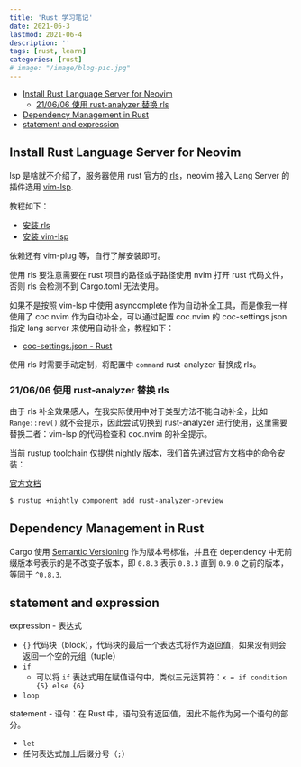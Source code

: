 ```yaml
---
title: 'Rust 学习笔记'
date: 2021-06-3
lastmod: 2021-06-4
description: ''
tags: [rust, learn]
categories: [rust]
# image: "/image/blog-pic.jpg"
---
```


- [Install Rust Language Server for Neovim](#install-rust-language-server-for-neovim)
  - [21/06/06 使用 rust-analyzer 替换 rls](#210606-使用-rust-analyzer-替换-rls)
- [Dependency Management in Rust](#dependency-management-in-rust)
- [statement and expression](#statement-and-expression)

## Install Rust Language Server for Neovim

lsp 是啥就不介绍了，服务器使用 rust 官方的 [rls](https://github.com/rust-lang/rls)，neovim 接入 Lang Server 的插件选用 [vim-lsp](https://github.com/prabirshrestha/vim-lsp).

教程如下：

- [安装 rls](https://github.com/rust-lang/rls#setup)
- [安装 vim-lsp](https://github.com/prabirshrestha/vim-lsp#installing)

依赖还有 vim-plug 等，自行了解安装即可。

使用 rls 要注意需要在 rust 项目的路径或子路径使用 nvim 打开 rust 代码文件，否则 rls 会检测不到 Cargo.toml 无法使用。

如果不是按照 vim-lsp 中使用 asyncomplete 作为自动补全工具，而是像我一样使用了 coc.nvim 作为自动补全，可以通过配置 coc.nvim 的 coc-settings.json 指定 lang server 来使用自动补全，教程如下：

- [coc-settings.json - Rust](https://github.com/neoclide/coc.nvim/wiki/Language-servers#rust)

使用 rls 时需要手动定制，将配置中 `command` rust-analyzer 替换成 rls。

### 21/06/06 使用 rust-analyzer 替换 rls

由于 rls 补全效果感人，在我实际使用中对于类型方法不能自动补全，比如 `Range::rev()` 就不会提示，因此尝试切换到 rust-analyzer 进行使用，这里需要替换二者：vim-lsp 的代码检查和 coc.nvim 的补全提示。

当前 rustup toolchain 仅提供 nightly 版本，我们首先通过官方文档中的命令安装：

[官方文档](https://rust-analyzer.github.io/manual.html#rustup)

```bash
$ rustup +nightly component add rust-analyzer-preview
```

## Dependency Management in Rust

Cargo 使用 [Semantic Versioning](http://semver.org/) 作为版本号标准，并且在 dependency 中无前缀版本号表示的是不改变子版本，即 `0.8.3` 表示 `0.8.3` 直到 `0.9.0` 之前的版本，等同于 `^0.8.3`.

## statement and expression

expression - 表达式

- `{}` 代码块（block），代码块的最后一个表达式将作为返回值，如果没有则会返回一个空的元组（tuple）
- `if`
  - 可以将 `if` 表达式用在赋值语句中，类似三元运算符：`x = if condition {5} else {6}`
- `loop`

statement - 语句：在 Rust 中，语句没有返回值，因此不能作为另一个语句的部分。

- `let`
- 任何表达式加上后缀分号（`;`）
